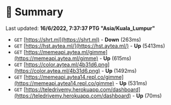 # 📖 Summary
Last updated: **16/6/2022, 7:37:37 PTG "Asia/Kuala_Lumpur"**

- `GET` [https://shrt.ml](https://shrt.ml) - **Down** (263ms)
- `GET` [https://hst.aytea.ml/](https://hst.aytea.ml/) - **Up** (5413ms)
- `GET` [https://memeapi.aytea.ml/gimme](https://memeapi.aytea.ml/gimme) - **Up** (615ms)
- `GET` [https://color.aytea.ml/4b31d6.png](https://color.aytea.ml/4b31d6.png) - **Up** (1492ms)
- `GET` [https://memeapi.aytea14.repl.co/gimme](https://memeapi.aytea14.repl.co/gimme) - **Up** (531ms)
- `GET` [https://teledrivemy.herokuapp.com/dashboard](https://teledrivemy.herokuapp.com/dashboard) - **Up** (70ms)
